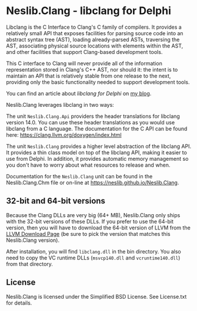 # Neslib.Clang - libclang for Delphi

Libclang is the C Interface to Clang's C family of compilers. It provides a  relatively small API that exposes facilities for parsing source code into an  abstract syntax tree (AST), loading already-parsed ASTs, traversing the AST,  associating physical source locations with elements within the AST, and other  facilities that support Clang-based development tools.  

This C interface to Clang will never provide all of the information  representation stored in Clang's C++ AST, nor should it: the intent is to  maintain an API that is relatively stable from one release to the next,  providing only the basic functionality needed to support development tools.

You can find an article about *libclang for Delphi* on [my blog](https://blog.grijjy.com/2018/05/15/libclang-for-delphi/).

Neslib.Clang leverages libclang in two ways:  

The unit `Neslib.Clang.Api` providers the header translations for libclang  version 14.0. You can use these header translations as you would use libclang  from a C language. The documentation for the C API can be found here: <https://clang.llvm.org/doxygen/index.html>   

The unit `Neslib.Clang` provides a higher level abstraction of the libclang  API. It provides a thin class model on top of the libclang API, making it easier  to use from Delphi. In addition, it provides automatic memory management so you  don't have to worry about what resources to release and when.  

Documentation for the `Neslib.Clang` unit can be found in the Neslib.Clang.Chm file or on-line at https://neslib.github.io/Neslib.Clang.

## 32-bit and 64-bit versions

Because the Clang DLLs are very big (64+ MB), Neslib.Clang only ships with the 32-bit versions of these DLLs. If you prefer to use the 64-bit version, then you will have to download the 64-bit version of LLVM from the [LLVM Download Page](https://releases.llvm.org/) (be sure to pick the version that matches this Neslib.Clang version).

After installation, you will find `libclang.dll` in the bin directory. You also need to copy the VC runtime DLLs (`msvcp140.dll` and `vcruntime140.dll`) from that directory.

## License

Neslib.Clang is licensed under the Simplified BSD License. See License.txt for details.

